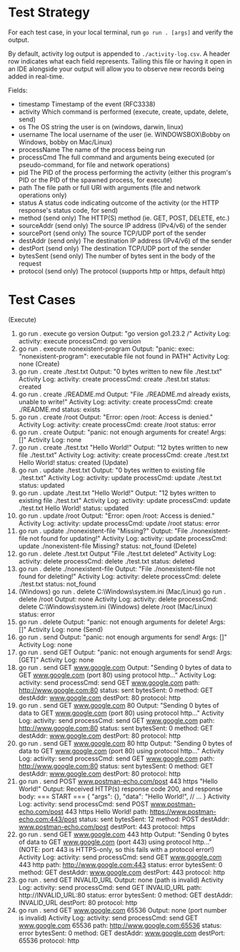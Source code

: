 # Test Strategy

For each test case, in your local terminal, run `go run . [args]` and verify the output.

By default, activity log output is appended to `./activity-log.csv`. A header row indicates what each field represents. Tailing this file or having it open in an IDE alongside your output will allow you to observe new records being added in real-time.

Fields:
- timestamp         Timestamp of the event (RFC3338)
- activity          Which command is performed (execute, create, update, delete, send)
- os                The OS string the user is on (windows, darwin, linux)
- username          The local username of the user (ie. WINDOWSBOX\Bobby on Windows, bobby on Mac/Linux)
- processName       The name of the process being run
- processCmd        The full command and arguments being executed (or pseudo-command, for file and network operations)
- pid               The PID of the process performing the activity (either this program's PID or the PID of the spawned process, for execute)
- path              The file path or full URI with arguments (file and network operations only)
- status            A status code indicating outcome of the activity (or the HTTP response's status code, for send)
- method            (send only) The HTTP(S) method (ie. GET, POST, DELETE, etc.)
- sourceAddr        (send only) The source IP address (IPv4/v6) of the sender
- sourcePort        (send only) The source TCP/UDP port of the sender
- destAddr          (send only) The destination IP address (IPv4/v6) of the sender
- destPort          (send only) The destination TCP/UDP port of the sender
- bytesSent         (send only) The number of bytes sent in the body of the request
- protocol          (send only) The protocol (supports http or https, default http)

# Test Cases

(Execute)
1. go run . execute go version
    Output: "go version go1.23.2 <os>/<arch>"
    Activity Log:
        activity: execute
        processCmd: go version
2. go run . execute nonexistent-program
    Output: "panic: exec: "nonexistent-program": executable file not found in PATH"
    Activity Log: none
(Create)
3. go run . create ./test.txt
    Output: "0 bytes written to new file ./test.txt"
    Activity Log:
        activity: create
        processCmd: create ./test.txt
        status: created
4. go run . create ./README.md
    Output: "File ./README.md already exists, unable to write!"
    Activity Log:
        activity: create
        processCmd: create ./README.md
        status: exists
5. go run . create /root
    Output: "Error: open /root: Access is denied."
    Activity Log:
        activity: create
        processCmd: create /root
        status: error
6. go run . create
    Output: "panic: not enough arguments for create! Args: []"
    Activity Log: none
7. go run . create ./test.txt "Hello World!"
    Output: "12 bytes written to new file ./test.txt"
    Activity Log:
        activity: create
        processCmd: create ./test.txt Hello World!
        status: created
(Update)
8. go run . update ./test.txt
    Output: "0 bytes written to existing file ./test.txt"
    Activity Log:
        activity: update
        processCmd: update ./test.txt
        status: updated
9. go run . update ./test.txt "Hello World!"
    Output: "12 bytes written to existing file ./test.txt"
    Activity Log:
        activity: update
        processCmd: update ./test.txt Hello World!
        status: updated
10. go run . update /root
    Output: "Error: open /root: Access is denied."
    Activity Log:
        activity: update
        processCmd: update /root
        status: error
11. go run . update ./nonexistent-file "Missing?"
    Output: "File ./nonexistent-file not found for updating!"
    Activity Log:
        activity: update
        processCmd: update ./nonexistent-file Missing?
        status: not_found
(Delete)
12. go run . delete ./test.txt
    Output "File ./test.txt deleted"
    Activity Log:
        activity: delete
        processCmd: delete ./test.txt
        status: deleted
13. go run . delete ./nonexistent-file
    Output: "File ./nonexistent-file not found for deleting!"
    Activity Log:
        activity: delete
        processCmd: delete ./test.txt
        status: not_found
14. (Windows) go run . delete C:\Windows\system.ini
    (Mac/Linux) go run . delete /root
    Output: none
    Activity Log:
        activity: delete
        processCmd: delete C:\Windows\system.ini (Windows)
                    delete /root (Mac/Linux)
        status: error
15. go run . delete
    Output: "panic: not enough arguments for delete! Args: []"
    Activity Log: none
(Send)
16. go run . send
    Output: "panic: not enough arguments for send! Args: []"
    Activity Log: none
17. go run . send GET
    Output: "panic: not enough arguments for send! Args: [GET]"
    Activity Log: none
18. go run . send GET www.google.com
    Output: "Sending 0 bytes of data to GET www.google.com (port 80) using protocol http..."
    Activity Log:
        activity: send
        processCmd: send GET www.google.com
        path: http://www.google.com:80
        status: sent
        bytesSent: 0
        method: GET
        destAddr: www.google.com
        destPort: 80
        protocol: http
19. go run . send GET www.google.com 80
    Output: "Sending 0 bytes of data to GET www.google.com (port 80) using protocol http..."
    Activity Log:
        activity: send
        processCmd: send GET www.google.com
        path: http://www.google.com:80
        status: sent
        bytesSent: 0
        method: GET
        destAddr: www.google.com
        destPort: 80
        protocol: http
20. go run . send GET www.google.com 80 http
    Output: "Sending 0 bytes of data to GET www.google.com (port 80) using protocol http..."
    Activity Log:
        activity: send
        processCmd: send GET www.google.com
        path: http://www.google.com:80
        status: sent
        bytesSent: 0
        method: GET
        destAddr: www.google.com
        destPort: 80
        protocol: http
21. go run . send POST www.postman-echo.com/post 443 https "Hello World!"
    Output:
        Received HTTP(s) response code 200, and response body:
        === START ===
        {
            "args": {},
            "data": "Hello World!",
            // ...
        }
    Activity Log:
        activity: send
        processCmd: send POST www.postman-echo.com/post 443 https Hello World!
        path: https://www.postman-echo.com:443/post
        status: sent
        bytesSent: 12
        method: POST
        destAddr: www.postman-echo.com/post
        destPort: 443
        protocol: https
22. go run . send GET www.google.com 443 http
    Output: "Sending 0 bytes of data to GET www.google.com (port 443) using protocol http..." (NOTE: port 443 is HTTPS-only, so this fails with a protocol error!)
    Activity Log:
        activity: send
        processCmd: send GET www.google.com 443 http
        path: http://www.google.com:443
        status: error
        bytesSent: 0
        method: GET
        destAddr: www.google.com
        destPort: 443
        protocol: http
23. go run . send GET INVALID_URL
    Output: none (path is invalid)
    Activity Log:
        activity: send
        processCmd: send GET INVALID_URL
        path: http://INVALID_URL:80
        status: error
        bytesSent: 0
        method: GET
        destAddr: INVALID_URL
        destPort: 80
        protocol: http
24. go run . send GET www.google.com 65536
    Output: none (port number is invalid)
    Activity Log:
        activity: send
        processCmd: send GET www.google.com 65536
        path: http://www.google.com:65536
        status: error
        bytesSent: 0
        method: GET
        destAddr: www.google.com
        destPort: 65536
        protocol: http